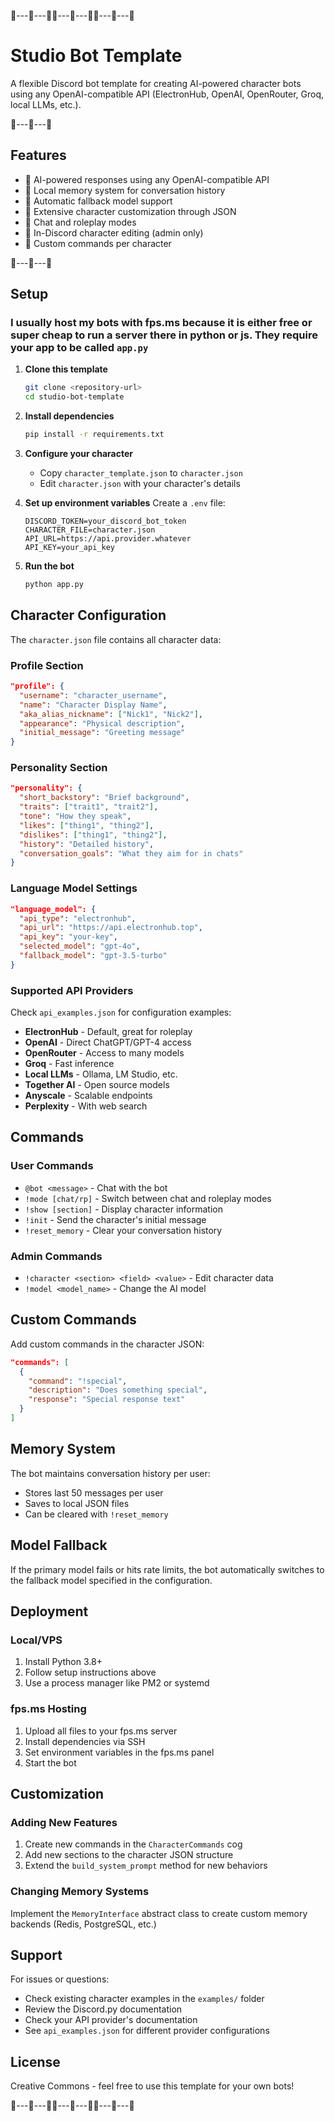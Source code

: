 🔹---💠---🔹🔹---💠---🔹🔹---💠---🔹

# Studio Bot Template
A flexible Discord bot template for creating AI-powered character bots using any OpenAI-compatible API (ElectronHub, OpenAI, OpenRouter, Groq, local LLMs, etc.).

🔹---💠---🔹
## Features
- 💠 AI-powered responses using any OpenAI-compatible API
- 💠 Local memory system for conversation history
- 💠 Automatic fallback model support
- 💠 Extensive character customization through JSON
- 💠 Chat and roleplay modes
- 💠 In-Discord character editing (admin only)
- 💠 Custom commands per character

🔹---💠---🔹
## Setup
### I usually host my bots with fps.ms because it is either free or super cheap to run a server there in python or js. They require your app to be called `app.py` 


1. **Clone this template**
   ```bash
   git clone <repository-url>
   cd studio-bot-template
   ```

2. **Install dependencies**
   ```bash
   pip install -r requirements.txt
   ```

3. **Configure your character**
   - Copy `character_template.json` to `character.json`
   - Edit `character.json` with your character's details

4. **Set up environment variables**
   Create a `.env` file:
   ```env
   DISCORD_TOKEN=your_discord_bot_token
   CHARACTER_FILE=character.json
   API_URL=https://api.provider.whatever
   API_KEY=your_api_key
   ```

5. **Run the bot**
   ```bash
   python app.py
   ```

## Character Configuration

The `character.json` file contains all character data:

### Profile Section
```json
"profile": {
  "username": "character_username",
  "name": "Character Display Name",
  "aka_alias_nickname": ["Nick1", "Nick2"],
  "appearance": "Physical description",
  "initial_message": "Greeting message"
}
```

### Personality Section
```json
"personality": {
  "short_backstory": "Brief background",
  "traits": ["trait1", "trait2"],
  "tone": "How they speak",
  "likes": ["thing1", "thing2"],
  "dislikes": ["thing1", "thing2"],
  "history": "Detailed history",
  "conversation_goals": "What they aim for in chats"
}
```

### Language Model Settings
```json
"language_model": {
  "api_type": "electronhub",
  "api_url": "https://api.electronhub.top",
  "api_key": "your-key",
  "selected_model": "gpt-4o",
  "fallback_model": "gpt-3.5-turbo"
}
```

### Supported API Providers

Check `api_examples.json` for configuration examples:
- **ElectronHub** - Default, great for roleplay
- **OpenAI** - Direct ChatGPT/GPT-4 access
- **OpenRouter** - Access to many models
- **Groq** - Fast inference
- **Local LLMs** - Ollama, LM Studio, etc.
- **Together AI** - Open source models
- **Anyscale** - Scalable endpoints
- **Perplexity** - With web search

## Commands

### User Commands
- `@bot <message>` - Chat with the bot
- `!mode [chat/rp]` - Switch between chat and roleplay modes
- `!show [section]` - Display character information
- `!init` - Send the character's initial message
- `!reset_memory` - Clear your conversation history

### Admin Commands
- `!character <section> <field> <value>` - Edit character data
- `!model <model_name>` - Change the AI model

## Custom Commands

Add custom commands in the character JSON:
```json
"commands": [
  {
    "command": "!special",
    "description": "Does something special",
    "response": "Special response text"
  }
]
```

## Memory System

The bot maintains conversation history per user:
- Stores last 50 messages per user
- Saves to local JSON files
- Can be cleared with `!reset_memory`

## Model Fallback

If the primary model fails or hits rate limits, the bot automatically switches to the fallback model specified in the configuration.

## Deployment

### Local/VPS
1. Install Python 3.8+
2. Follow setup instructions above
3. Use a process manager like PM2 or systemd

### fps.ms Hosting
1. Upload all files to your fps.ms server
2. Install dependencies via SSH
3. Set environment variables in the fps.ms panel
4. Start the bot

## Customization

### Adding New Features
1. Create new commands in the `CharacterCommands` cog
2. Add new sections to the character JSON structure
3. Extend the `build_system_prompt` method for new behaviors

### Changing Memory Systems
Implement the `MemoryInterface` abstract class to create custom memory backends (Redis, PostgreSQL, etc.)

## Support

For issues or questions:
- Check existing character examples in the `examples/` folder
- Review the Discord.py documentation
- Check your API provider's documentation
- See `api_examples.json` for different provider configurations

## License

Creative Commons - feel free to use this template for your own bots!

🔹---💠---🔹🔹---💠---🔹🔹---💠---🔹
